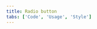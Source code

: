 ```yaml
---
title: Radio button
tabs: ['Code', 'Usage', 'Style']
---
```




<component
    name="Radio button"
    component="radio-button"
    variation="radio-button"
    experimental="true"
    hasReactVersion="true"
    >
</component>
<component-docs component="radio-button" experimental="true"></component-docs>
